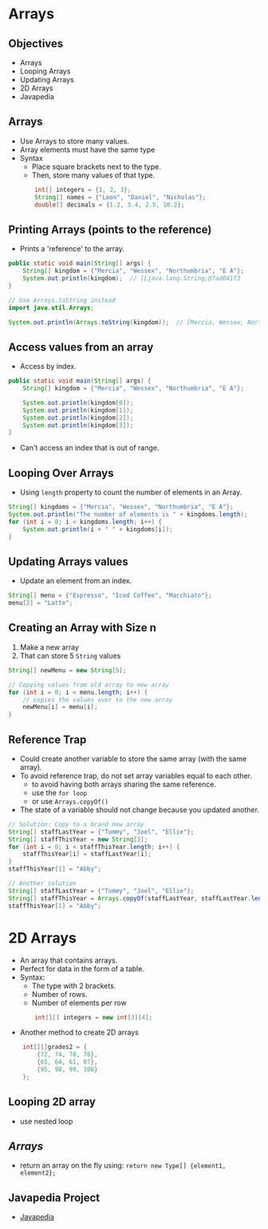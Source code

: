 # Arrays

## Objectives

- Arrays
- Looping Arrays
- Updating Arrays
- 2D Arrays
- Javapedia

## Arrays

- Use Arrays to store many values.
- Array elements must have the same type
- Syntax
  - Place square brackets next to the type.
  - Then, store many values of that type.
  ```java
      int[] integers = {1, 2, 3};
      String[] names = {"Leon", "Daniel", "Nicholas"};
      double[] decimals = {1.2, 3.4, 2.5, 10.2};
  ```

## Printing Arrays (points to the reference)

- Prints a 'reference' to the array.

```java
public static void main(String[] args) {
    String[] kingdom = {"Mercia", "Wessex", "Northumbria", "E A"};
    System.out.println(kingdom);  // [Ljava.lang.String;@7ad041f3
}

// Use Arrays.toString instead
import java.util.Arrays;

System.out.println(Arrays.toString(kingdom));  // [Mercia, Wessex, Northumbria, E A]
```

## Access values from an array

- Access by index.

```java
public static void main(String[] args) {
    String[] kingdom = {"Mercia", "Wessex", "Northumbria", "E A"};

    System.out.println(kingdom[0]);
    System.out.println(kingdom[1]);
    System.out.println(kingdom[2]);
    System.out.println(kingdom[3]);
}
```

- Can't access an index that is out of range.

## Looping Over Arrays

- Using `length` property to count the number of elements in an Array.

```java
String[] kingdoms = {"Mercia", "Wessex", "Northumbria", "E A"};
System.out.println("The number of elements is " + kingdoms.length);
for (int i = 0; i < kingdoms.length; i++) {
    System.out.println(i + " " + kingdoms[i]);
}
```

## Updating Arrays values

- Update an element from an index.

```java
String[] menu = {"Espresso", "Iced Coffee", "Macchiato"};
menu[2] = "Latte";
```

## Creating an Array with Size n

1. Make a new array
2. That can store 5 `String` values

```java
String[] newMenu = new String[5];

// Copying values from old array to new array
for (int i = 0; i < menu.length; i++) {
    // copies the values over to the new array
    newMenu[i] = menu[i];
}
```

## Reference Trap

- Could create another variable to store the same array (with the same array).
- To avoid reference trap, do not set array variables equal to each other.
  - to avoid having both arrays sharing the same reference.
  - use the `for loop`
  - or use `Arrays.copyOf()`
- The state of a variable should not change because you updated another.

```java
// Solution: Copy to a brand new array
String[] staffLastYear = {"Tommy", "Joel", "Ellie"};
String[] staffThisYear = new String[3];
for (int i = 0; i < staffThisYear.length; i++) {
    staffThisYear[i] = staffLastYear[i];
}
staffThisYear[1] = "Abby";

// Another solution
String[] staffLastYear = {"Tommy", "Joel", "Ellie"};
String[] staffThisYear = Arrays.copyOf(staffLastYear, staffLastYear.length);
staffThisYear[1] = "Abby";
```

# 2D Arrays

- An array that contains arrays.
- Perfect for data in the form of a table.
- Syntax:
  - The type with 2 brackets.
  - Number of rows.
  - Number of elements per row
  ```java
      int[][] integers = new int[3][4];
  ```
- Another method to create 2D arrays

```java
    int[][]grades2 = {
        {72, 74, 78, 76},
        {65, 64, 61, 67},
        {95, 98, 99, 100}
    };
```

## Looping 2D array

- use nested loop

## ***Arrays***

- return an array on the fly using: `return new Type[] {element1, element2};`

## Javapedia Project

- [Javapedia](https://www.learnthepart.com/course/2dfda34d-6bbc-4bd5-8f45-d5999de2f514/1c1a1685-fbff-4b7e-b86d-0a07b95e1cd7)
